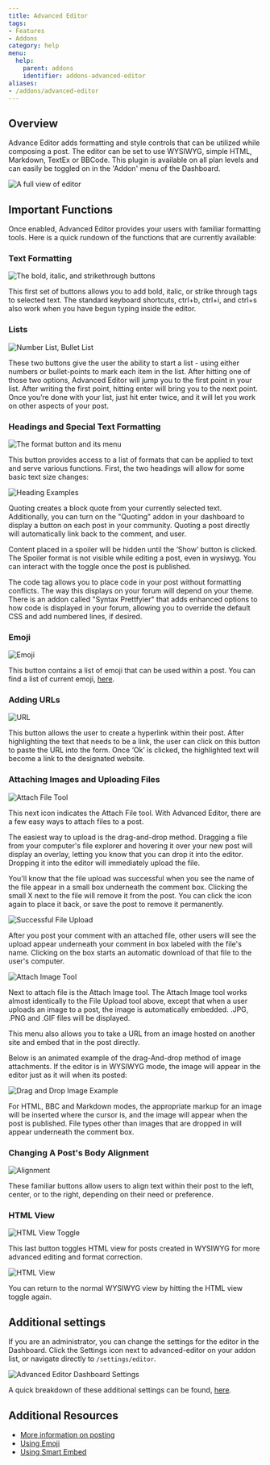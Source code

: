 ```yaml
---
title: Advanced Editor
tags:
- Features
- Addons
category: help
menu:
  help:
    parent: addons
    identifier: addons-advanced-editor
aliases:
- /addons/advanced-editor
---
```


## Overview

Advance Editor adds formatting and style controls that can be utilized while composing a post. The editor can be set to use WYSIWYG, simple HTML, Markdown, TextEx or BBCode. This plugin is available on all plan levels and can easily be toggled on in the 'Addon' menu of the Dashboard.

![A full view of editor](https://images.v-cdn.net/docs/Posting_Editor.png)

## Important Functions

Once enabled, Advanced Editor provides your users with familiar formatting tools. Here is a quick rundown of the functions that are currently available:

### Text Formatting

![The bold, italic, and strikethrough buttons](https://images.v-cdn.net/docs/AE_Bold-Italic-Strike.PNG)

This first set of buttons allows you to add bold, italic, or strike through tags to selected text. The standard keyboard shortcuts, ctrl+b, ctrl+i, and ctrl+s also work when you have begun typing inside the editor.

### Lists
![Number List, Bullet List](https://images.v-cdn.net/docs/AE_List.PNG)

These two buttons give the user the ability to start a list - using either numbers or bullet-points to mark each item in the list. After hitting one of those two options, Advanced Editor will jump you to the first point in your list. After writing the first point, hitting enter will bring you to the next point. Once you’re done with your list, just hit enter twice, and it will let you work on other aspects of your post.  

### Headings and Special Text Formatting
![The format button and its menu](https://images.v-cdn.net/docs/AE_HeadingFormats.PNG)

This button provides access to a list of formats that can be applied to text and serve various functions. First, the two headings will allow for some basic text size changes:

![Heading Examples](https://images.v-cdn.net/docs/AE_HeadingFormatExamples.PNG)

Quoting creates a block quote from your currently selected text. Additionally, you can turn on the "Quoting" addon in your dashboard to display a button on each post in your community. Quoting a post directly will automatically link back to the comment, and user.

Content placed in a spoiler will be hidden until the ‘Show’ button is clicked. The Spoiler format is not visible while editing a post, even in wysiwyg. You can interact with the toggle once the post is published.

The code tag allows you to place code in your post without formatting conflicts. The way this displays on your forum will depend on your theme. There is an addon called "Syntax Prettfyier" that adds enhanced options to how code is displayed in your forum, allowing you to override the default CSS and add numbered lines, if desired.  

### Emoji
![Emoji](https://images.v-cdn.net/docs/AE_Emojis.PNG)

This button contains a list of emoji that can be used within a post. You can find a list of current emoji, [here](https://blog.vanillaforums.com/features/the-complete-list-vanilla-emoji/).

### Adding URLs
![URL](https://images.v-cdn.net/docs/AE_URL.PNG)

This button allows the user to create a hyperlink within their post. After highlighting the text that needs to be a link, the user can click on this button to paste the URL into the form. Once ‘Ok’ is clicked, the highlighted text will become a link to the designated website.  

### Attaching Images and Uploading Files
![Attach File Tool](https://images.v-cdn.net/docs/AE_FileUpload2.PNG)

This next icon indicates the Attach File tool. With Advanced Editor, there are a few easy ways to attach files to a post.  

The easiest way to upload is the drag-and-drop method. Dragging a file from your computer's file explorer and hovering it over your new post will display an overlay, letting you know that you can drop it into the editor. Dropping it into the editor will immediately upload the file.  

You'll know that the file upload was successful when you see the name of the file appear in a small box underneath the comment box. Clicking the small X next to the file will remove it from the post. You can click the icon again to place it back, or save the post to remove it permanently.

![Successful File Upload](https://images.v-cdn.net/docs/AE_ExampleFile.PNG)

After you post your comment with an attached file, other users will see the upload appear underneath your comment in box labeled with the file's name. Clicking on the box starts an automatic download of that file to the user's computer.  

![Attach Image Tool](https://images.v-cdn.net/docs/AE_ImageUpload.PNG)

Next to attach file is the Attach Image tool. The Attach Image tool works almost identically to the File Upload tool above, except that when a user uploads an image to a post, the image is automatically embedded. .JPG, .PNG and .GIF files will be displayed.

This menu also allows you to take a URL from an image hosted on another site and embed that in the post directly.  

Below is an animated example of the drag-And-drop method of image attachments. If the editor is in WYSIWYG mode, the image will appear in the editor just as it will when its posted:

![Drag and Drop Image Example](https://images.v-cdn.net/docs/AE_DragAndDropExample.gif)

For HTML, BBC and Markdown modes, the appropriate markup for an image will be inserted where the cursor is, and the image will appear when the post is published. File types other than images that are dropped in will appear underneath the comment box.

### Changing A Post's Body Alignment
![Alignment](https://images.v-cdn.net/docs/AE_Alignment.PNG)

These familiar buttons allow users to align text within their post to the left, center, or to the right, depending on their need or preference.  

### HTML View
![HTML View Toggle](https://images.v-cdn.net/docs/AE_HTMLView.PNG)

This last button toggles HTML view for posts created in WYSIWYG for more advanced editing and format correction.  

![HTML View](https://images.v-cdn.net/docs/AE_HTMLViewExample.PNG)

You can return to the normal WYSIWYG view by hitting the HTML view toggle again.  

## Additional settings

If you are an administrator, you can change the settings for the editor in the Dashboard. Click the Settings icon next to advanced-editor on your addon list, or navigate directly to `/settings/editor`.

![Advanced Editor Dashboard Settings](https://images.v-cdn.net/docs/AE_DashboardSettings.PNG)

A quick breakdown of these additional settings can be found, [here](http://docs.vanillaforums.com/help/posting/additional-settings/).

## Additional Resources

- [More information on posting](http://docs.vanillaforums.com/help/posting/)
- [Using Emoji](http://docs.vanillaforums.com/help/posting/emoji/)
- [Using Smart Embed](http://docs.vanillaforums.com/help/posting/smart-embed/)
